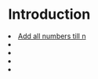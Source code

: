 # Introduction
<li><a href="intro/sum.cpp">Add all numbers till n</a>

<li><a href="intro"></a>
<li><a href="intro"></a>
<li><a href="intro"></a>
<li><a href="intro"></a>